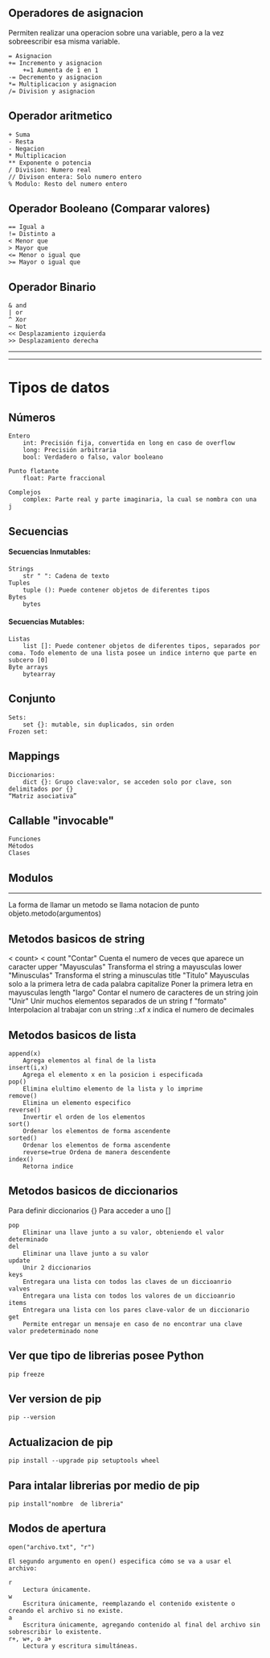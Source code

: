 ## Operadores de asignacion
Permiten realizar una operacion sobre una variable, pero a la vez sobreescribir esa misma variable.

    = Asignacion
    += Incremento y asignacion
    	+=1 Aumenta de 1 en 1
    -= Decremento y asignacion
    *= Multiplicacion y asignacion
    /= Division y asignacion

## Operador aritmetico
    + Suma
    - Resta
    - Negacion
    * Multiplicacion
    ** Exponente o potencia
    / Division: Numero real
    // Divison entera: Solo numero entero
    % Modulo: Resto del numero entero

## Operador Booleano (Comparar valores)
    == Igual a
    != Distinto a
    < Menor que
    > Mayor que
    <= Menor o igual que
    >= Mayor o igual que

## Operador Binario
    & and
    | or
    ^ Xor
    ~ Not
    << Desplazamiento izquierda
    >> Desplazamiento derecha 


-----------------------------------------------------------------------------------------------------------------
-----------------------------------------------------------------------------------------------------------------

# Tipos de datos

## Números
	Entero
		int: Precisión fija, convertida en long en caso de overflow
		long: Precisión arbitraria
		bool: Verdadero o falso, valor booleano
	
	Punto flotante
		float: Parte fraccional

	Complejos
		complex: Parte real y parte imaginaria, la cual se nombra con una j

## Secuencias
#### Secuencias Inmutables:
	Strings
		str " ": Cadena de texto
	Tuples
		tuple (): Puede contener objetos de diferentes tipos
	Bytes
		bytes
#### Secuencias Mutables:
	Listas 
		list []: Puede contener objetos de diferentes tipos, separados por coma. Todo elemento de una lista posee un indice interno que parte en subcero [0]
	Byte arrays
		bytearray

## Conjunto
	Sets:
		set {}: mutable, sin duplicados, sin orden
	Frozen set:

## Mappings
	Diccionarios:
		dict {}: Grupo clave:valor, se acceden solo por clave, son delimitados por {}
	“Matriz asociativa”

## Callable "invocable"
	Funciones
	Métodos
	Clases

## Modulos

-----------------------------------------------------------------------------------------------------------------
La forma de llamar un metodo se llama notacion de punto
	objeto.metodo(argumentos)

## Metodos basicos de string
< count> 
< count
    "Contar" Cuenta el numero de veces que aparece un caracter
    upper
        "Mayusculas" Transforma el string a mayusculas
    lower 
        "Minusculas" Transforma el string a minusculas
    title 
        "Titulo" Mayusculas solo a la primera letra de cada palabra
    capitalize 
        Poner la primera letra en mayusculas
    length 
        "largo" Contar el numero de caracteres de un string
    join 
        "Unir" Unir muchos elementos separados de un string
    f 
        "formato" Interpolacion al trabajar con un string
    :.xf 
        x indica el numero de decimales

## Metodos basicos de lista

    append(x) 
        Agrega elementos al final de la lista
    insert(i,x) 
        Agrega el elemento x en la posicion i especificada
    pop() 
        Elimina elultimo elemento de la lista y lo imprime
    remove() 
        Elimina un elemento especifico
    reverse() 
        Invertir el orden de los elementos
    sort() 
        Ordenar los elementos de forma ascendente
    sorted() 
        Ordenar los elementos de forma ascendente
    	reverse=true Ordena de manera descendente
    index() 
        Retorna indice

## Metodos basicos de diccionarios
Para definir diccionarios {}
Para acceder a uno []

    pop 
        Eliminar una llave junto a su valor, obteniendo el valor determinado
    del 
        Eliminar una llave junto a su valor
    update 
        Unir 2 diccionarios
    keys 
        Entregara una lista con todos las claves de un diccioanrio
    valves 
        Entregara una lista con todos los valores de un diccioanrio
    items 
        Entregara una lista con los pares clave-valor de un diccionario
    get 
        Permite entregar un mensaje en caso de no encontrar una clave valor predeterminado none

## Ver que tipo de librerias posee Python
    pip freeze
## Ver version de pip
    pip --version
## Actualizacion de pip 
    pip install --upgrade pip setuptools wheel
## Para intalar librerias por medio de pip
    pip install"nombre  de libreria"

## Modos de apertura
    open("archivo.txt", "r")
    
    El segundo argumento en open() especifica cómo se va a usar el archivo:

    r
        Lectura únicamente.
    w
        Escritura únicamente, reemplazando el contenido existente o creando el archivo si no existe.
    a
        Escritura únicamente, agregando contenido al final del archivo sin sobrescribir lo existente.
    r+, w+, o a+
        Lectura y escritura simultáneas.
